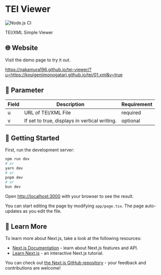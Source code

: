 # TEI Viewer

![Node.js CI](https://github.com/nakamura196/tei-viewer/actions/workflows/nextjs.yml/badge.svg)

TEI/XML Simple Viewer

## 🌐 Website

Visit the demo page to try it out.

<https://nakamura196.github.io/tei-viewer/?u=https://kouigenjimonogatari.github.io/tei/01.xml&v=true>

## 📖 Parameter

| Field | Description | Requirement | 
| ---- | ---- | ---- |
| u | URL of TEI/XML File | required |
| v | If set to true, displays in vertical writing. | optional |

## 📖 Getting Started

First, run the development server:

```bash
npm run dev
# or
yarn dev
# or
pnpm dev
# or
bun dev
```

Open [http://localhost:3000](http://localhost:3000) with your browser to see the result.

You can start editing the page by modifying `app/page.tsx`. The page auto-updates as you edit the file.

## 📖 Learn More

To learn more about Next.js, take a look at the following resources:

- [Next.js Documentation](https://nextjs.org/docs) - learn about Next.js features and API.
- [Learn Next.js](https://nextjs.org/learn) - an interactive Next.js tutorial.

You can check out [the Next.js GitHub repository](https://github.com/vercel/next.js/) - your feedback and contributions are welcome!
